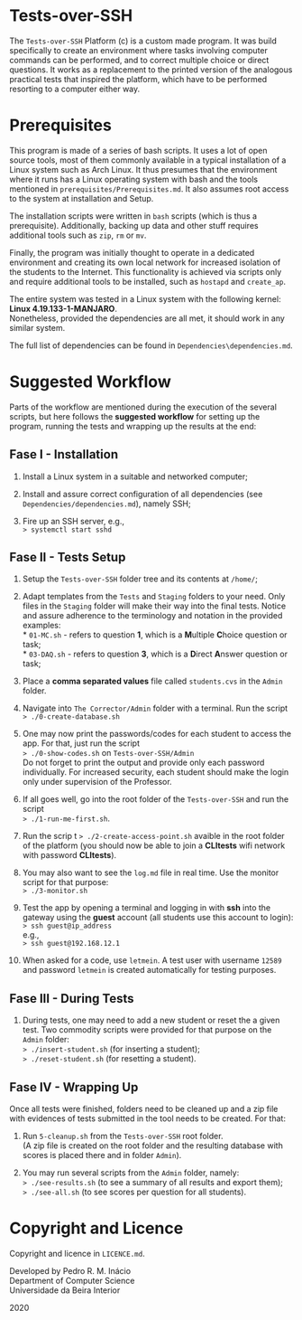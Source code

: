 #   Tests-over-SSH

  The `Tests-over-SSH` Platform (c) is a custom made program.
  It was build specifically to create an environment where tasks involving
  computer commands can be performed, and to correct multiple choice or direct
  questions. It works as a replacement to the printed version of the analogous
  practical tests that inspired the platform,  which have to be performed
  resorting to a computer either way.
   

#   Prerequisites

  This program is made of a series of bash scripts. It uses a lot of open 
  source tools, most of them commonly available in a typical installation of
  a Linux system such as Arch Linux. It thus presumes that the environment 
  where it runs has a Linux operating system with bash and the tools mentioned
  in `prerequisites/Prerequisites.md`. It also assumes root access to the 
  system at installation and Setup.

  The installation scripts were written in `bash` scripts (which is thus a 
  prerequisite). Additionally, backing up data and other stuff requires 
  additional tools such as `zip`, `rm` or `mv`.

  Finally, the program was initially thought to operate in a dedicated 
  environment and creating its own local network for increased isolation of
  the students to the Internet. This functionality is achieved via scripts
  only and require additional tools to be installed, such as `hostapd` 
  and `create_ap`. 

  The entire system was tested in a Linux system with the following kernel:
  **Linux 4.19.133-1-MANJARO**.  
  Nonetheless, provided the dependencies are all met, it should work in any
  similar system.

  The full list of dependencies can be found in `Dependencies\dependencies.md`.


#   Suggested Workflow

  Parts of the workflow are mentioned during the execution of the several
  scripts, but here follows the **suggested workflow** for setting up the
  program, running the tests and wrapping up the results at the end:


##  Fase I - Installation 

  1. Install a Linux system in a suitable and networked computer;

  2. Install and assure correct configuration of all dependencies
  (see `Dependencies/dependencies.md`), namely SSH;

  3. Fire up an SSH server, e.g.,   
  `> systemctl start sshd`


##  Fase II - Tests Setup

  1. Setup the `Tests-over-SSH` folder tree and its contents at
  `/home/`;

  2. Adapt templates from the `Tests` and `Staging` folders to your need. 
  Only files in the `Staging` folder will make their way into the final tests.
  Notice and assure adherence to the terminology and notation in the provided
  examples:  
    * `01-MC.sh` - refers to question **1**, which is a **M**ultiple 
    **C**hoice question or task;  
    * `03-DAQ.sh` - refers to question **3**, which is a **D**irect 
    **A**nswer question or task;  

  3. Place a **comma separated values** file called `students.cvs` in
  the `Admin` folder. 

  4. Navigate into `The Corrector/Admin` folder with a terminal. Run the
  script   
  `> ./0-create-database.sh`

  5. One may now print the passwords/codes for each student to access the 
  app. For that, just run the script  
  `> ./0-show-codes.sh` on `Tests-over-SSH/Admin`  
  Do not forget to print the output and provide only each password 
  individually. For increased security, each student should make the login 
  only under supervision of the Professor.

  6. If all goes well, go into the root folder of the `Tests-over-SSH` and
  run the script  
  `> ./1-run-me-first.sh`.

  7. Run the scrip  t
  `> ./2-create-access-point.sh` avaible in the root folder of the platform
  (you should now be able to join a **CLItests** wifi network with 
  password **CLItests**).  

  8. You may also want to see the `log.md` file in real time. Use the monitor
  script for that purpose:  
  `> ./3-monitor.sh`

  9. Test the app by opening a terminal and logging in with **ssh** into the 
  gateway using the **guest** account (all students use this account to login):  
  `> ssh guest@ip_address`  
  e.g.,  
  `> ssh guest@192.168.12.1`  

  10. When asked for a code, use `letmein`. A test user with username `12589`
  and password `letmein` is created automatically for testing purposes.


##  Fase III - During Tests 

  1. During tests, one may need to add a new student or reset the a given 
  test. Two commodity scripts were provided for that purpose on the `Admin`
  folder:  
  `> ./insert-student.sh` (for inserting a student);  
  `> ./reset-student.sh` (for resetting a student).  


##  Fase IV - Wrapping Up

  Once all tests were finished, folders need to be cleaned up and a zip file
  with evidences of tests submitted in the tool needs to be created. For that:

  1. Run `5-cleanup.sh` from the `Tests-over-SSH` root folder.   
  (A zip file is created on the root folder and the resulting database with 
  scores is placed there and in folder `Admin`).

  2. You may run several scripts from the `Admin` folder, namely:  
  `> ./see-results.sh` (to see a summary of all results and export them);  
  `> ./see-all.sh`     (to see scores per question for all students).  

#   Copyright and Licence

  Copyright and licence in `LICENCE.md`.

  Developed by Pedro R. M. Inácio  
  Department of Computer Science   
  Universidade da Beira Interior  

  2020
